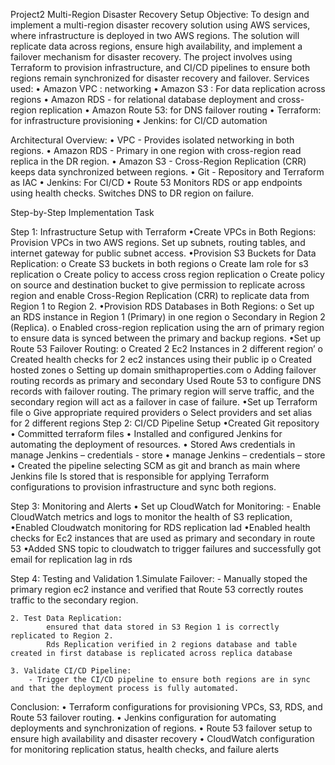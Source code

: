
Project2
Multi-Region Disaster Recovery Setup
Objective: To design and implement a multi-region disaster recovery solution using AWS services, where infrastructure is deployed in two AWS regions. The solution will replicate data across regions, ensure high availability, and implement a failover mechanism for disaster recovery. The project involves using Terraform to provision infrastructure, and CI/CD pipelines to ensure both regions remain synchronized for disaster recovery and failover.
Services used:
•	Amazon VPC : networking
•	Amazon S3 : For data replication across regions
•	Amazon RDS - for relational database deployment and cross-region replication
•	Amazon Route 53: for DNS failover routing
•	Terraform: for infrastructure provisioning
•	Jenkins: for CI/CD automation

Architectural Overview:
•	VPC - Provides isolated networking in both regions.
•	Amazon RDS - Primary in one region with cross-region read replica in the DR region. 
•	Amazon S3 - Cross-Region Replication (CRR) keeps data synchronized between regions.
•	Git - Repository and Terraform as IAC
•	Jenkins: For CI/CD
•	Route 53	Monitors RDS or app endpoints using health checks. Switches DNS to DR region on failure.

Step-by-Step Implementation Task

Step 1: Infrastructure Setup with Terraform
•Create VPCs in Both Regions:
	Provision VPCs in two AWS regions. Set up subnets, routing tables, and internet gateway for public subnet access.
•Provision S3 Buckets for Data Replication:
	o Create S3 buckets in both regions
	o Create Iam role for s3 replication
	o Create policy to access cross region replication 
	o Create policy on source and destination bucket to give permission to replicate across region
	 and enable Cross-Region Replication (CRR) to replicate data from Region 1 to Region 2.
•Provision RDS Databases in Both Regions:
	o Set up an RDS instance in Region 1 (Primary) in one region
	o Secondary in Region 2 (Replica). 
	o Enabled cross-region replication using the arn of primary region to ensure data is synced between the primary and backup regions.
•Set up Route 53 Failover Routing:
	o Created 2 Ec2 Instances in 2 different region’
	o Created health checks for 2 ec2 instances using their public ip
	o Created hosted zones 
	o Setting up domain smithaproperties.com
	o Adding failover routing records as primary and secondary 
 	Used Route 53 to configure DNS records with failover routing. The primary region will serve traffic, and the secondary region will act as a failover in case of failure.
•Set up Terraform file 
	o Give appropriate required providers
	o Select providers and set alias for 2 different regions
Step 2: CI/CD Pipeline Setup
	•Created Git repository
	• Committed terraform files
	• Installed and configured Jenkins for automating the deployment of resources.
	• Stored Aws credentials in manage Jenkins – credentials - store
	• manage Jenkins – credentials – store
	• Created the pipeline selecting SCM as git and branch as main where Jenkins file Is stored that is responsible for applying Terraform configurations to provision infrastructure and sync both regions.

Step 3: Monitoring and Alerts
	• Set up CloudWatch for Monitoring:
	- Enable CloudWatch metrics and logs to monitor the health of S3 replication, 
	•Enabled Cloudwatch monitoring for RDS replication lad 
	•Enabled health checks for Ec2 instances that are used as primary and secondary in route 53
	•Added SNS topic to cloudwatch to trigger failures and successfully got email for replication lag in rds


Step 4: Testing and Validation
	1.Simulate Failover:
		- Manually stoped the primary region ec2 instance  and verified that Route 53 correctly routes traffic to the secondary region.

	2. Test Data Replication:
			ensured that data stored in S3 Region 1 is correctly replicated to Region 2.  
			Rds Replication verified in 2 regions database and table created in first database is replicated across replica database
  
	3. Validate CI/CD Pipeline:
		- Trigger the CI/CD pipeline to ensure both regions are in sync and that the deployment process is fully automated.
 
 
Conclusion:
•	Terraform configurations for provisioning VPCs, S3, RDS, and Route 53 failover routing.
•	Jenkins configuration for automating deployments and synchronization of regions.
•	Route 53 failover setup to ensure high availability and disaster recovery
•	CloudWatch configuration for monitoring replication status, health checks, and failure alerts




	




